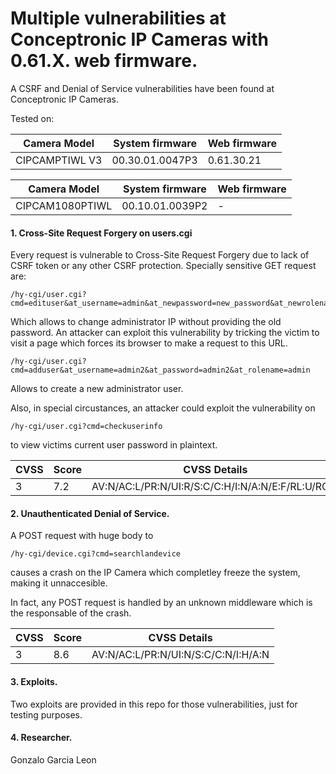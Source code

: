   # Multiple vulnerabilities at Conceptronic IP Cameras with 0.61.X. web firmware.
A CSRF and Denial of Service vulnerabilities have been found at Conceptronic IP Cameras.

Tested on:

| Camera Model| System firmware|Web firmware|
| -------------|-------------| -------------|
| CIPCAMPTIWL V3|00.30.01.0047P3|0.61.30.21|

| Camera Model| System firmware|Web firmware|
| -------------|-------------| -------------|
|CIPCAM1080PTIWL|00.10.01.0039P2|-|

#### 1. Cross-Site Request Forgery on users.cgi
Every request is vulnerable to Cross-Site Request Forgery due to lack of CSRF token or any other CSRF protection. Specially sensitive GET request are:
``` 
/hy-cgi/user.cgi?cmd=edituser&at_username=admin&at_newpassword=new_password&at_newrolename=admin&at_userid=10001
``` 
Which allows to change administrator IP without providing the old password. An attacker can exploit this vulnerability by tricking the victim to visit a page which forces its browser to make a request to this URL.

```
/hy-cgi/user.cgi?cmd=adduser&at_username=admin2&at_password=admin2&at_rolename=admin
```

Allows to create a new administrator user.

Also, in special circustances, an attacker could exploit the vulnerability on 
```
/hy-cgi/user.cgi?cmd=checkuserinfo
```
to view victims current user password in plaintext.

| CVSS | Score | CVSS Details |
| -------------|-------------| -------------|
| 3|7.2|AV:N/AC:L/PR:N/UI:R/S:C/C:H/I:N/A:N/E:F/RL:U/RC:C|



#### 2. Unauthenticated Denial of Service.
A POST request with huge body to
```
/hy-cgi/device.cgi?cmd=searchlandevice
```
causes a crash on the IP Camera which completley freeze the system, making it unnaccesible.

In fact, any POST request is handled by an unknown middleware which is the responsable of the crash.


| CVSS | Score | CVSS Details |
| -------------|-------------| -------------|
| 3|8.6|AV:N/AC:L/PR:N/UI:N/S:C/C:N/I:H/A:N|

#### 3. Exploits.
Two exploits are provided in this repo for those vulnerabilities, just for testing purposes.

#### 4. Researcher.
Gonzalo Garcia Leon
